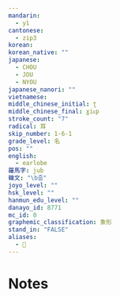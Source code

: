 ```yaml
---
mandarin:
  - yì
cantonese:
  - zip3
korean:
korean_native: ""
japanese:
  - CHOU
  - JOU
  - NYOU
japanese_nanori: ""
vietnamese:
middle_chinese_initial: ʈ
middle_chinese_final: ɣiᴇp
stroke_count: "7"
radical: 耳
skip_number: 1-6-1
grade_level: 名
pos: ""
english:
  - earlobe
羅馬字: jub
韓文: "\b줍"
joyo_level: ""
hsk_level: ""
hanmun_edu_level: ""
danayo_id: 8771
mc_id: 0
graphemic_classification: 象形
stand_in: "FALSE"
aliases:
  - 𦔮
---
```


# Notes
